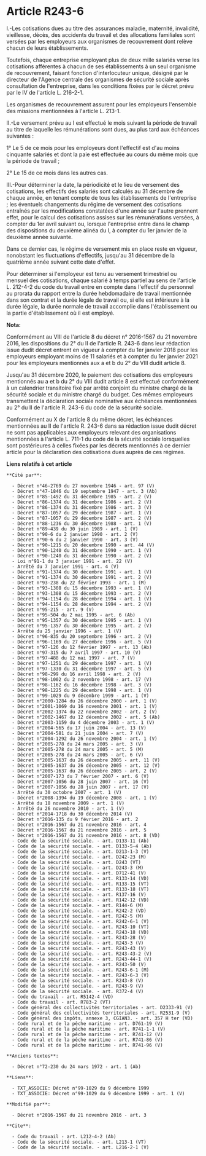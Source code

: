 # Article R243-6

I.-Les cotisations dues au titre des assurances maladie, maternité, invalidité, vieillesse, décès, des accidents du travail
et des allocations familiales sont versées par les employeurs aux organismes de recouvrement dont relève chacun de leurs
établissements.

Toutefois, chaque entreprise employant plus de deux mille salariés verse les cotisations afférentes à chacun de ses
établissements à un seul organisme de recouvrement, faisant fonction d'interlocuteur unique, désigné par le directeur de
l'Agence centrale des organismes de sécurité sociale après consultation de l'entreprise, dans les conditions fixées par le
décret prévu par le IV de l'article L. 216-2-1.

Les organismes de recouvrement assurent pour les employeurs l'ensemble des missions mentionnées à l'article L. 213-1.

II.-Le versement prévu au I est effectué le mois suivant la période de travail au titre de laquelle les rémunérations sont
dues, au plus tard aux échéances suivantes :

1° Le 5 de ce mois pour les employeurs dont l'effectif est d'au moins cinquante salariés et dont la paie est effectuée au
cours du même mois que la période de travail ;

2° Le 15 de ce mois dans les autres cas.

III.-Pour déterminer la date, la périodicité et le lieu de versement des cotisations, les effectifs des salariés sont
calculés au 31 décembre de chaque année, en tenant compte de tous les établissements de l'entreprise ; les éventuels
changements du régime de versement des cotisations entraînés par les modifications constatées d'une année sur l'autre
prennent effet, pour le calcul des cotisations assises sur les rémunérations versées, à compter du 1er avril suivant ou,
lorsque l'entreprise entre dans le champ des dispositions du deuxième alinéa du I, à compter du 1er janvier de la deuxième
année suivante.

Dans ce dernier cas, le régime de versement mis en place reste en vigueur, nonobstant les fluctuations d'effectifs, jusqu'au
31 décembre de la quatrième année suivant cette date d'effet.

Pour déterminer si l'employeur est tenu au versement trimestriel ou mensuel des cotisations, chaque salarié à temps partiel
au sens de l'article L. 212-4-2 du code du travail entre en compte dans l'effectif du personnel au prorata du rapport entre
la durée hebdomadaire de travail mentionnée dans son contrat et la durée légale de travail ou, si elle est inférieure à la
durée légale, la durée normale de travail accomplie dans l'établissement ou la partie d'établissement où il est employé.

**Nota:**

Conformément au VIII de l'article 8 du décret n° 2016-1567 du 21 novembre 2016, les dispositions du 2° du II de l'article R.
243-6 dans leur rédaction issue dudit décret entrent en vigueur à compter du 1er janvier 2018 pour les employeurs employant
moins de 11 salariés et à compter du 1er janvier 2021 pour les employeurs mentionnés aux a et b du 2° du VIII dudit article
8.

Jusqu'au 31 décembre 2020, le paiement des cotisations des employeurs mentionnés au a et b du 2° du VIII dudit article 8 est
effectué conformément à un calendrier transitoire fixé par arrêté conjoint du ministre chargé de la sécurité sociale et du
ministre chargé du budget. Ces mêmes employeurs transmettent la déclaration sociale nominative aux échéances mentionnées au
2° du II de l'article R. 243-6 du code de la sécurité sociale.

Conformément au X de l'article 8 du même décret, les échéances mentionnées au II de l'article R. 243-6 dans sa rédaction
issue dudit décret ne sont pas applicables aux employeurs relevant des organisations mentionnées à l'article L. 711-1 du code
de la sécurité sociale lorsquelles sont postérieures à celles fixées par les décrets mentionnés à ce dernier article pour la
déclaration des cotisations dues auprès de ces régimes.

**Liens relatifs à cet article**

	**Cité par**:

	  - Décret n°46-2769 du 27 novembre 1946 - art. 97 (V)
	  - Décret n°47-1846 du 19 septembre 1947 - art. 3 (Ab)
	  - Décret n°85-1492 du 31 décembre 1985 - art. 2 (V)
	  - Décret n°86-1374 du 31 décembre 1986 - art. 2 (V)
	  - Décret n°86-1374 du 31 décembre 1986 - art. 3 (V)
	  - Décret n°87-1057 du 29 décembre 1987 - art. 1 (V)
	  - Décret n°87-1057 du 29 décembre 1987 - art. 2 (V)
	  - Décret n°88-1236 du 30 décembre 1988 - art. 1 (V)
	  - Décret n°89-439 du 30 juin 1989 - art. 1 (V)
	  - Décret n°90-6 du 2 janvier 1990 - art. 2 (V)
	  - Décret n°90-6 du 2 janvier 1990 - art. 3 (V)
	  - Décret n°90-1215 du 20 décembre 1990 - art. 44 (V)
	  - Décret n°90-1240 du 31 décembre 1990 - art. 1 (V)
	  - Décret n°90-1240 du 31 décembre 1990 - art. 2 (V)
	  - Loi n°91-1 du 3 janvier 1991 - art. 22 (V)
	  - Arrêté du 7 janvier 1991 - art. 4 (V)
	  - Décret n°91-1374 du 30 décembre 1991 - art. 1 (V)
	  - Décret n°91-1374 du 30 décembre 1991 - art. 2 (V)
	  - Décret n°93-238 du 22 février 1993 - art. 1 (M)
	  - Décret n°93-1308 du 15 décembre 1993 - art. 1 (V)
	  - Décret n°93-1308 du 15 décembre 1993 - art. 2 (V)
	  - Décret n°94-1154 du 28 décembre 1994 - art. 1 (V)
	  - Décret n°94-1154 du 28 décembre 1994 - art. 2 (V)
	  - Décret n°95-215 - art. 9 (V)
	  - Décret n°95-504 du 2 mai 1995 - art. 6 (Ab)
	  - Décret n°95-1357 du 30 décembre 1995 - art. 1 (V)
	  - Décret n°95-1357 du 30 décembre 1995 - art. 2 (V)
	  - Arrêté du 25 janvier 1996 - art. 1 (V)
	  - Décret n°96-835 du 20 septembre 1996 - art. 2 (V)
	  - Décret n°96-1169 du 27 décembre 1996 - art. 5 (V)
	  - Décret n°97-126 du 12 février 1997 - art. 13 (Ab)
	  - Décret n°97-315 du 7 avril 1997 - art. 10 (V)
	  - Décret n°97-488 du 12 mai 1997 - art. 7 (V)
	  - Décret n°97-1251 du 29 décembre 1997 - art. 1 (V)
	  - Décret n°97-1330 du 31 décembre 1997 - art. 5 (V)
	  - Décret n°98-299 du 16 avril 1998 - art. 2 (V)
	  - Décret n°98-1002 du 2 novembre 1998 - art. 17 (V)
	  - Décret n°98-1162 du 16 décembre 1998 - art. 3 (V)
	  - Décret n°98-1225 du 29 décembre 1998 - art. 1 (V)
	  - Décret n°99-1029 du 9 décembre 1999 - art. 1 (V)
	  - Décret n°2000-1284 du 26 décembre 2000 - art. 1 (V)
	  - Décret n°2001-1069 du 16 novembre 2001 - art. 1 (V)
	  - Décret n°2002-1374 du 22 novembre 2002 - art. 2 (V)
	  - Décret n°2002-1467 du 12 décembre 2002 - art. 5 (Ab)
	  - Décret n°2003-1159 du 4 décembre 2003 - art. 1 (V)
	  - Décret n°2004-565 du 17 juin 2004 - art. 13 (V)
	  - Décret n°2004-581 du 21 juin 2004 - art. 7 (V)
	  - Décret n°2004-1292 du 26 novembre 2004 - art. 1 (V)
	  - Décret n°2005-278 du 24 mars 2005 - art. 3 (V)
	  - Décret n°2005-278 du 24 mars 2005 - art. 5 (M)
	  - Décret n°2005-278 du 24 mars 2005 - art. 6 (V)
	  - Décret n°2005-1637 du 26 décembre 2005 - art. 11 (V)
	  - Décret n°2005-1637 du 26 décembre 2005 - art. 12 (V)
	  - Décret n°2005-1637 du 26 décembre 2005 - art. 2 (V)
	  - Décret n°2007-173 du 7 février 2007 - art. 6 (V)
	  - Décret n°2007-1056 du 28 juin 2007 - art. 16 (V)
	  - Décret n°2007-1056 du 28 juin 2007 - art. 17 (V)
	  - Arrêté du 30 octobre 2007 - art. 1 (V)
	  - Décret n°2008-1394 du 19 décembre 2008 - art. 1 (V)
	  - Arrêté du 18 novembre 2009 - art. 1 (V)
	  - Arrêté du 26 novembre 2010 - art. 1 (V)
	  - Décret n°2014-1718 du 30 décembre 2014 (V)
	  - Décret n°2016-135 du 9 février 2016 - art. 2
	  - Décret n°2016-1567 du 21 novembre 2016 - art. 4
	  - Décret n°2016-1567 du 21 novembre 2016 - art. 5
	  - Décret n°2016-1567 du 21 novembre 2016 - art. 8 (VD)
	  - Code de la sécurité sociale. - art. D133-11 (Ab)
	  - Code de la sécurité sociale. - art. D133-5-4 (Ab)
	  - Code de la sécurité sociale. - art. D213-1-3 (V)
	  - Code de la sécurité sociale. - art. D242-23 (M)
	  - Code de la sécurité sociale. - art. D243 (VT)
	  - Code de la sécurité sociale. - art. D243-3 (M)
	  - Code de la sécurité sociale. - art. D712-41 (V)
	  - Code de la sécurité sociale. - art. R133-14 (VD)
	  - Code de la sécurité sociale. - art. R133-15 (VT)
	  - Code de la sécurité sociale. - art. R133-18 (VT)
	  - Code de la sécurité sociale. - art. R137-16 (V)
	  - Code de la sécurité sociale. - art. R142-12 (VD)
	  - Code de la sécurité sociale. - art. R144-6 (M)
	  - Code de la sécurité sociale. - art. R242-2 (VD)
	  - Code de la sécurité sociale. - art. R242-5 (M)
	  - Code de la sécurité sociale. - art. R242-6-1 (V)
	  - Code de la sécurité sociale. - art. R243-10 (VT)
	  - Code de la sécurité sociale. - art. R243-18 (VD)
	  - Code de la sécurité sociale. - art. R243-28 (V)
	  - Code de la sécurité sociale. - art. R243-3 (V)
	  - Code de la sécurité sociale. - art. R243-43 (V)
	  - Code de la sécurité sociale. - art. R243-43-2 (V)
	  - Code de la sécurité sociale. - art. R243-44-1 (V)
	  - Code de la sécurité sociale. - art. R243-50 (V)
	  - Code de la sécurité sociale. - art. R243-6-1 (M)
	  - Code de la sécurité sociale. - art. R243-6-3 (V)
	  - Code de la sécurité sociale. - art. R243-8 (V)
	  - Code de la sécurité sociale. - art. R243-9 (V)
	  - Code de la sécurité sociale. - art. R372-4 (V)
	  - Code du travail - art. R5142-4 (VD)
	  - Code du travail - art. R783-2 (VT)
	  - Code général des collectivités territoriales - art. D2333-91 (V)
	  - Code général des collectivités territoriales - art. R2531-9 (V)
	  - Code général des impôts, annexe 3, CGIAN3. - art. 357 H ter (VD)
	  - Code rural et de la pêche maritime - art. D761-19 (V)
	  - Code rural et de la pêche maritime - art. R741-1-1 (V)
	  - Code rural et de la pêche maritime - art. R741-12 (V)
	  - Code rural et de la pêche maritime - art. R741-86 (V)
	  - Code rural et de la pêche maritime - art. R741-96 (V)

	**Anciens textes**:

	  - Décret n°72-230 du 24 mars 1972 - art. 1 (Ab)

	**Liens**:

	  - TXT_ASSOCIE: Décret n°99-1029 du 9 décembre 1999
	  - TXT_ASSOCIE: Décret n°99-1029 du 9 décembre 1999 - art. 1 (V)

	**Modifié par**:

	  - Décret n°2016-1567 du 21 novembre 2016 - art. 3

	**Cite**:

	  - Code du travail - art. L212-4-2 (Ab)
	  - Code de la sécurité sociale. - art. L213-1 (VT)
	  - Code de la sécurité sociale. - art. L216-2-1 (V)
